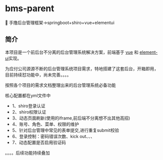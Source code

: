 # bms-parent
:tada: 手撸后台管理框架->springboot+shiro+vue+elementui
## 简介

本项目是一个前后台不分离的后台管理系统解决方案，前端基于 [vue](https://github.com/vuejs/vue) 和 [element-ui](https://github.com/ElemeFE/element)实现。

为应付公司源源不断的后台管理系统项目需求，特地搭建了这套后台，开箱即用，目前持续怼功能中，尚未完善。。。。

按照各个项目的需求文档整理出来的后台管理系统必备功能

核心配置都在yml文件中

- 1、shiro登录认证
- 2、shiro权限认证
- 3、动态页面刷新(使用的iframe,前后端不分离想不出其他高招)
- 4、账号、角色、菜单、权限的维护
- 5、针对后台管理中常见的表单提交,进行重复submit校验
- 6、登录控制：密码错误次数、kick out、、、
- 7、动态配置是否启用验证码


。。。。后续功能持续叠加
